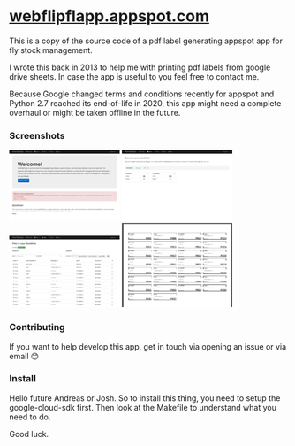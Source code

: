 # [webflipflapp.appspot.com](https://webflipflapp.appspot.com)

This is a copy of the source code of a pdf label generating appspot app for fly stock management.

I wrote this back in 2013 to help me with printing pdf labels from google drive sheets. In case the app is useful
to you feel free to contact me.

Because Google changed terms and conditions recently for appspot and Python 2.7 reached its end-of-life in 2020,
this app might need a complete overhaul or might be taken offline in the future.


### Screenshots

[![Screenshot](_readme/thumbs/screenshot_001.png)](_readme/screenshot_001.png)
[![Screenshot](_readme/thumbs/screenshot_002.png)](_readme/screenshot_002.png)
[![Screenshot](_readme/thumbs/screenshot_003.png)](_readme/screenshot_003.png)
[![Screenshot](_readme/thumbs/screenshot_pdf.png)](_readme/screenshot_pdf.png)


### Contributing

If you want to help develop this app, get in touch via opening an issue or via email :blush:

### Install

Hello future Andreas or Josh. So to install this thing, you need to setup the google-cloud-sdk first.
Then look at the Makefile to understand what you need to do.

Good luck.
